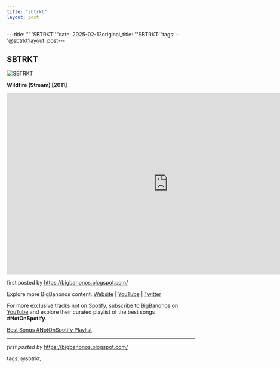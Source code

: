 ```yaml
---
title: "sbtrkt"
layout: post
---
```

---title: "' 'SBTRKT''"date: 2025-02-12original_title: "'SBTRKT'"tags:  - '@sbtrkt'layout: post---<h2>SBTRKT</h2><img src="https://i.guim.co.uk/img/static/sys-images/Music/Pix/pictures/2014/9/17/1410972080806/SBTRKT-014.jpg?width=700&quality=85&auto=format&fit=max&s=6eff86e0a169438bb7993ef8b76a5c04" alt="SBTRKT"><p><strong>Wildfire (Stream) [2011]</strong></p><iframe width="864" height="486" src="https://www.youtube.com/embed/ZdUINbi4wSY" title="SBTRKT - Wildfire" frameborder="0" allow="accelerometer; autoplay; clipboard-write; encrypted-media; gyroscope; picture-in-picture; web-share" referrerpolicy="strict-origin-when-cross-origin" allowfullscreen></iframe><p>first posted by <a href="https://bigbanonos.blogspot.com/">https://bigbanonos.blogspot.com/</a></p> <div> <p>Explore more BigBanonos content: <a href="https://bigbanonos.blogspot.com/">Website</a> | <a href="https://www.youtube.com/@BigBanonos">YouTube</a> | <a href="https://x.com/bigbanonos">Twitter</a></p></div><!--Subscribe and Playlist Links--><div>    <p>For more exclusive tracks not on Spotify, subscribe to <a href="https://www.youtube.com/@BigBanonos" target="_blank">BigBanonos on YouTube</a> and explore their curated playlist of the best songs <strong>#NotOnSpotify</strong>.</p>    <p><a href="https://www.youtube.com/playlist?list=PLtuNtuTatqI0kFahUCbtbfenC_ET5O_tr" target="_blank">Best Songs #NotOnSpotify Playlist<br /></a></p></div><hr /><p><em>first posted by</em> <a href="https://bigbanonos.blogspot.com/" rel="noopener" target="_new">https://bigbanonos.blogspot.com/</a></p><p>tags: @sbtrkt,</p>